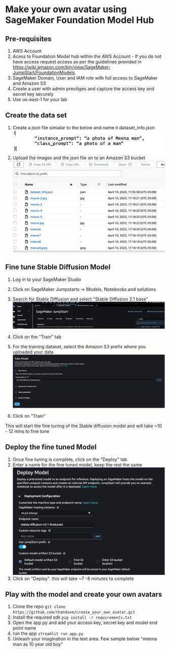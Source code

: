 # Make your own avatar using SageMaker Foundation Model Hub

## Pre-requisites

1. AWS Account
2. Acess to Foundation Model hub within the AWS Account - If you do not have access request access as per the guidelines provided in <https://wiki.amazon.com/bin/view/SageMaker-JumpStart/FoundationModels>
3. SageMaker Domain, User and IAM role with full access to SageMaker and Amazon S3
4. Create a user with admin previliges and capture the access key and secret key securely
5. Use us-east-1 for your lab

## Create the data set

1. Create a json file simialar to the below and name it dataset_info.json
![Alt text](images/image.png)
2. Upload the images and the json file on to an Amazon S3 bucket
![Alt text](images/image-1.png)

## Fine tune Stable Diffusion Model

1. Log in to your SageMaker Studio
2. Click on SageMaker Jumpstarts -> Models, Notebooks and solutions
3. Search for Stable Diffusion and select "Stable Diffusion 2.1 base"
![Alt text](images/image-2.png)
4. Click on the "Train" tab
5. For the training dataset, select the Amazon S3 prefix where you uploaded your data
![Alt text](images/image-3.png)

6. Click on "Train"

This will start the fine tuning of the Stable diffusion model and will take ~10 - 12 mins to fine tune

## Deploy the fine tuned Model

1. Once fine tuning is complete, click on the "Deploy" tab
2. Enter a name for the fine tuned model,  keep the rest the same
![Alt text](images/image-4.png)
3. Click on "Deploy".  this will take ~7 -8 minutes to complete

## Play with the model and create your own avatars

1. Clone the repo
```git clone https://github.com/thandavm/create_your_own_avatar.git```
2. Install the required sdk
```pip install -r requirements.txt```
3. Open the app.py and add your access key, secret key and model end point name
4. run the app
```streamlit run app.py```
5. Unleash your imagination in the text area.  Few sample below
 "meena man as 10 year old boy"
